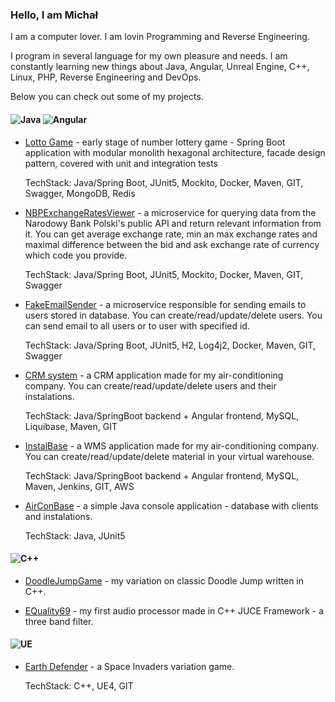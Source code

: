 ### Hello, I am Michał

I am a computer lover.
I am lovin Programming and Reverse Engineering.

I program in several language for my own pleasure and needs.
I am constantly learning new things about Java, Angular, Unreal Engine, C++, Linux, PHP, Reverse Engineering and DevOps.

Below you can check out some of my projects.

#### ![Java](https://img.shields.io/badge/java-%23ED8B00.svg?style=for-the-badge&logo=java&logoColor=white) ![Angular](https://img.shields.io/badge/angular-%23DD0031.svg?style=for-the-badge&logo=angular&logoColor=white)
- [Lotto Game](https://github.com/Dirtyloop/lotto) - early stage of number lottery game - Spring Boot application with modular monolith hexagonal architecture, facade design pattern, covered with unit and integration tests

  TechStack: Java/Spring Boot, JUnit5, Mockito, Docker, Maven, GIT, Swagger, MongoDB, Redis

- [NBPExchangeRatesViewer](https://github.com/Dirtyloop/NBPExchangeRatesViewer) - a microservice for querying data from the Narodowy Bank Polski's public API and return relevant information from it. You can get average exchange rate, min an max exchange rates and maximal difference between the bid and ask exchange rate of currency which code you provide.

  TechStack: Java/Spring Boot, JUnit5, Mockito, Docker, Maven, GIT, Swagger

- [FakeEmailSender](https://github.com/Dirtyloop/FakeEmailSender) - a microservice responsible for sending emails to users stored in database. You can create/read/update/delete users. You can send email to all users or to user with specified id.
  
  TechStack: Java/Spring Boot, JUnit5, H2, Log4j2, Docker, Maven, GIT, Swagger
  
  
- [CRM system](https://github.com/Dirtyloop/CRM_backend) - a CRM application made for my air-conditioning company. You can create/read/update/delete users and their instalations.

  TechStack: Java/SpringBoot backend + Angular frontend, MySQL, Liquibase, Maven, GIT
  
  
- [InstalBase](https://github.com/Dirtyloop/InstalBase) - a WMS application made for my air-conditioning company. You can create/read/update/delete material in your virtual warehouse.

  TechStack: Java/SpringBoot backend + Angular frontend, MySQL, Maven, Jenkins, GIT, AWS
  
  
- [AirConBase](https://github.com/Dirtyloop/AirConBase) - a simple Java console application - database with clients and instalations.

  TechStack: Java, JUnit5


#### ![C++](https://img.shields.io/badge/C++-8A2BE2)
- [DoodleJumpGame](https://github.com/Dirtyloop/doodleJumpGame) - my variation on classic Doodle Jump written in C++.

- [EQuality69](https://github.com/Dirtyloop/EQuality69) - my first audio processor made in C++ JUCE Framework - a three band filter.

  
#### ![UE](https://img.shields.io/badge/Unreal%20Engine-0E1128.svg?style=for-the-badge&logo=Unreal-Engine&logoColor=white)
- [Earth Defender](https://github.com/Dirtyloop/earthdefender) - a Space Invaders variation game.

  TechStack: C++, UE4, GIT

<!--
**Dirtyloop/Dirtyloop** is a ✨ _special_ ✨ repository because its `README.md` (this file) appears on your GitHub profile.

Here are some ideas to get you started:

- 🔭 I’m currently working on ...
- 🌱 I’m currently learning ...
- 👯 I’m looking to collaborate on ...
- 🤔 I’m looking for help with ...
- 💬 Ask me about ...
- 📫 How to reach me: ...
- 😄 Pronouns: ...
- ⚡ Fun fact: ...
-->
